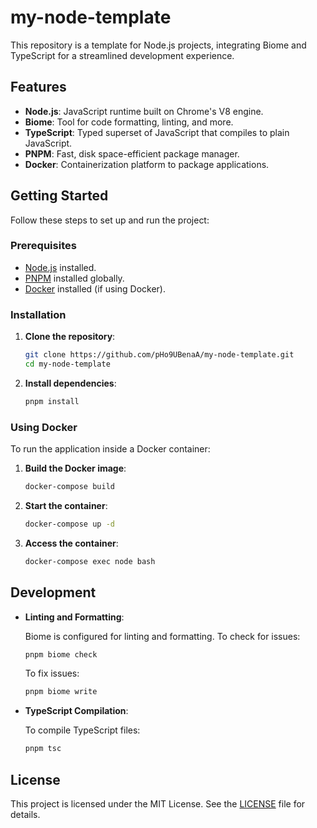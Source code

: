 # my-node-template

This repository is a template for Node.js projects, integrating Biome and TypeScript for a streamlined development experience.

## Features

- **Node.js**: JavaScript runtime built on Chrome's V8 engine.
- **Biome**: Tool for code formatting, linting, and more.
- **TypeScript**: Typed superset of JavaScript that compiles to plain JavaScript.
- **PNPM**: Fast, disk space-efficient package manager.
- **Docker**: Containerization platform to package applications.

## Getting Started

Follow these steps to set up and run the project:

### Prerequisites

- [Node.js](https://nodejs.org/) installed.
- [PNPM](https://pnpm.io/) installed globally.
- [Docker](https://www.docker.com/) installed (if using Docker).

### Installation

1. **Clone the repository**:

   ```bash
   git clone https://github.com/pHo9UBenaA/my-node-template.git
   cd my-node-template
   ```

2. **Install dependencies**:

   ```bash
   pnpm install
   ```

### Using Docker

To run the application inside a Docker container:

1. **Build the Docker image**:

   ```bash
   docker-compose build
   ```

2. **Start the container**:

   ```bash
   docker-compose up -d
   ```

3. **Access the container**:

   ```bash
   docker-compose exec node bash
   ```

## Development

- **Linting and Formatting**:

  Biome is configured for linting and formatting. To check for issues:

  ```bash
  pnpm biome check
  ```

  To fix issues:

  ```bash
  pnpm biome write
  ```

- **TypeScript Compilation**:

  To compile TypeScript files:

  ```bash
  pnpm tsc
  ```

## License

This project is licensed under the MIT License. See the [LICENSE](LICENSE) file for details. 
